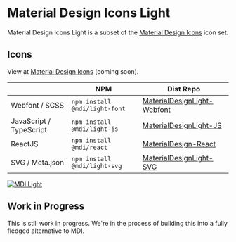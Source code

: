 # Material Design Icons Light

Material Design Icons Light is a subset of the [Material Design Icons](https://materialdesignicons.com) icon set.

## Icons

View at [Material Design Icons](http://materialdesignicons.com/) (coming soon).

|                         | NPM                           | Dist Repo |
|-------------------------|-------------------------------|-----------|
| Webfont / SCSS          | `npm install @mdi/light-font` | [MaterialDesignLight-Webfont](https://github.com/Templarian/MaterialDesignLight-Webfont) |
| JavaScript / TypeScript | `npm install @mdi/light-js`   | [MaterialDesignLight-JS](https://github.com/Templarian/MaterialDesignLight-JS) |
| ReactJS                 | `npm install @mdi/react`      | [MaterialDesign-React](https://github.com/Templarian/MaterialDesign-React) |
| SVG / Meta.json         | `npm install @mdi/light-svg`  | [MaterialDesignLight-SVG](https://github.com/Templarian/MaterialDesignLight-SVG)     |

[![MDI Light](http://i.imgur.com/wZcQzBX.png)](https://materialdesignicons.com/)

## Work in Progress

This is still work in progress. We're in the process of building this into a fully fledged alternative to MDI.
